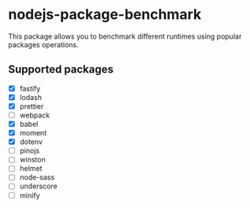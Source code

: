 # nodejs-package-benchmark

This package allows you to benchmark different runtimes using popular
packages operations.

## Supported packages

- [x] fastify
- [x] lodash
- [x] prettier
- [ ] webpack
- [x] babel
- [x] moment
- [x] dotenv
- [ ] pinojs
- [ ] winston
- [ ] helmet
- [ ] node-sass
- [ ] underscore
- [ ] minify

